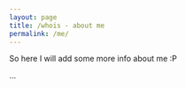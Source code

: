 ```yaml
---
layout: page
title: /whois - about me
permalink: /me/
---
```


So here I will add some more info about me :P

...

